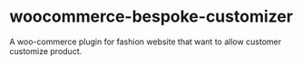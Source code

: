 # woocommerce-bespoke-customizer
A woo-commerce plugin for fashion website that want to allow customer customize product.
